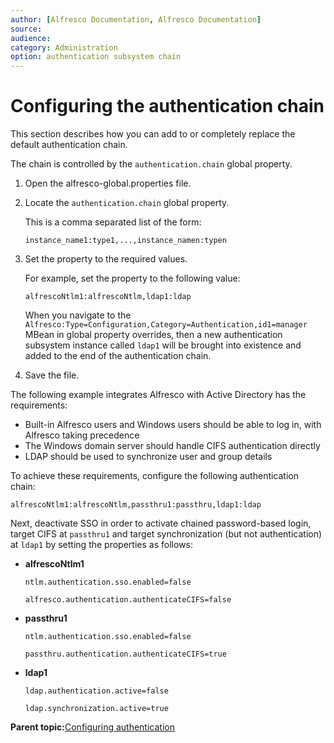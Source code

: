 ```yaml
---
author: [Alfresco Documentation, Alfresco Documentation]
source: 
audience: 
category: Administration
option: authentication subsystem chain
---
```


# Configuring the authentication chain

This section describes how you can add to or completely replace the default authentication chain.

The chain is controlled by the `authentication.chain` global property.

1.  Open the alfresco-global.properties file.

2.  Locate the `authentication.chain` global property.

    This is a comma separated list of the form:

    ```
    instance_name1:type1,...,instance_namen:typen
    ```

3.  Set the property to the required values.

    For example, set the property to the following value:

    ```
    alfrescoNtlm1:alfrescoNtlm,ldap1:ldap
    ```

    When you navigate to the `Alfresco:Type=Configuration,Category=Authentication,id1=manager` MBean in global property overrides, then a new authentication subsystem instance called `ldap1` will be brought into existence and added to the end of the authentication chain.

4.  Save the file.


The following example integrates Alfresco with Active Directory has the requirements:

-   Built-in Alfresco users and Windows users should be able to log in, with Alfresco taking precedence
-   The Windows domain server should handle CIFS authentication directly
-   LDAP should be used to synchronize user and group details

To achieve these requirements, configure the following authentication chain:

```
alfrescoNtlm1:alfrescoNtlm,passthru1:passthru,ldap1:ldap
```

Next, deactivate SSO in order to activate chained password-based login, target CIFS at `passthru1` and target synchronization \(but not authentication\) at `ldap1` by setting the properties as follows:

-   **alfrescoNtlm1**

    `ntlm.authentication.sso.enabled=false`

    `alfresco.authentication.authenticateCIFS=false`

-   **passthru1**

    `ntlm.authentication.sso.enabled=false`

    `passthru.authentication.authenticateCIFS=true`

-   **ldap1**

    `ldap.authentication.active=false`

    `ldap.synchronization.active=true`


**Parent topic:**[Configuring authentication](../concepts/auth-config-examples.md)

